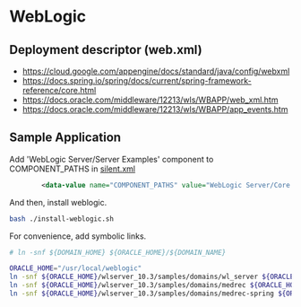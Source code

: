 # WebLogic

## Deployment descriptor (web.xml)

- https://cloud.google.com/appengine/docs/standard/java/config/webxml
- https://docs.spring.io/spring/docs/current/spring-framework-reference/core.html
- https://docs.oracle.com/middleware/12213/wls/WBAPP/web_xml.htm
- https://docs.oracle.com/middleware/12213/wls/WBAPP/app_events.htm

## Sample Application

Add 'WebLogic Server/Server Examples' component to COMPONENT_PATHS in [silent.xml](/weblogic/silent.xml)

```xml
        <data-value name="COMPONENT_PATHS" value="WebLogic Server/Core Application Server|WebLogic Server/Administration Console|WebLogic Server/Configuration Wizard and Upgrade Framework|WebLogic Server/Web 2.0 HTTP Pub-Sub Server|WebLogic Server/WebLogic JDBC Drivers|WebLogic Server/Third Party JDBC Drivers|WebLogic Server/WebLogic Server Clients|WebLogic Server/WebLogic Web Server Plugins|WebLogic Server/UDDI and Xquery Support|WebLogic Server/Server Examples" />
```

And then, install weblogic.

```bash
bash ./install-weblogic.sh
```

For convenience, add symbolic links.

```bash
# ln -snf ${DOMAIN_HOME} ${ORACLE_HOME}/${DOMAIN_NAME}

ORACLE_HOME="/usr/local/weblogic"
ln -snf ${ORACLE_HOME}/wlserver_10.3/samples/domains/wl_server ${ORACLE_HOME}/wl_server
ln -snf ${ORACLE_HOME}/wlserver_10.3/samples/domains/medrec ${ORACLE_HOME}/medrec
ln -snf ${ORACLE_HOME}/wlserver_10.3/samples/domains/medrec-spring ${ORACLE_HOME}/medrec-spring
```
